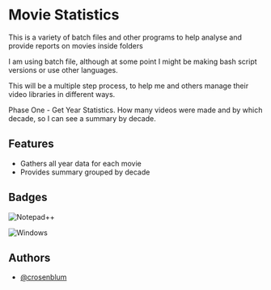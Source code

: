 
# Movie Statistics

This is a variety of batch files and other programs to help analyse and provide reports on movies inside folders

I am using batch file, although at some point I might be making bash script versions or use other languages.

This will be a multiple step process, to help me and others manage their video libraries in different ways.

Phase One - Get Year Statistics. How many videos were made and by which decade, so I can see a summary by decade.


## Features

- Gathers all year data for each movie
- Provides summary grouped by decade


## Badges

![Notepad++](https://img.shields.io/badge/Notepad++-90E59A.svg?style=for-the-badge&logo=notepad%2b%2b&logoColor=black)

![Windows](https://img.shields.io/badge/Windows-0078D6?style=for-the-badge&logo=windows&logoColor=white)



## Authors

- [@crosenblum](https://www.github.com/crosenblum)

